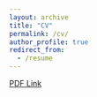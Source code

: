 ```yaml
---
layout: archive
title: "CV"
permalink: /cv/
author_profile: true
redirect_from:
  - /resume
---
```

<!-- {% include base_path %} -->

[PDF Link](https://github.com/eghuang/cv/blob/master/cv.pdf)  
<!-- Education
======
* B.A. in Applied Mathematics, University of California, Berkeley, 2019
 Work experience
====== -->
<!-- * Summer 2015: Research Assistant
  * Github University
  * Duties included: Tagging issues
  * Supervisor: Professor Git -->
 <!-- * Fall 2015: Research Assistant
  * Github University
  * Duties included: Merging pull requests
  * Supervisor: Professor Hub -->
 <!-- Skills
====== -->
<!-- * Skill 1
* Skill 2
  * Sub-skill 2.1
  * Sub-skill 2.2
  * Sub-skill 2.3
* Skill 3 -->
 <!-- Publications
====== -->
  <!-- <ul>{% for post in site.publications %}
    {% include archive-single-cv.html %}
  {% endfor %}</ul> -->
 <!-- Talks
====== -->
  <!-- <ul>{% for post in site.talks %}
    {% include archive-single-talk-cv.html %}
  {% endfor %}</ul> -->
 <!-- Teaching
======
  <ul>{% for post in site.teaching %}
    {% include archive-single-cv.html %}
  {% endfor %}</ul> -->
 <!-- Service and leadership
====== -->
<!-- * Currently signed in to 43 different slack teams -->
